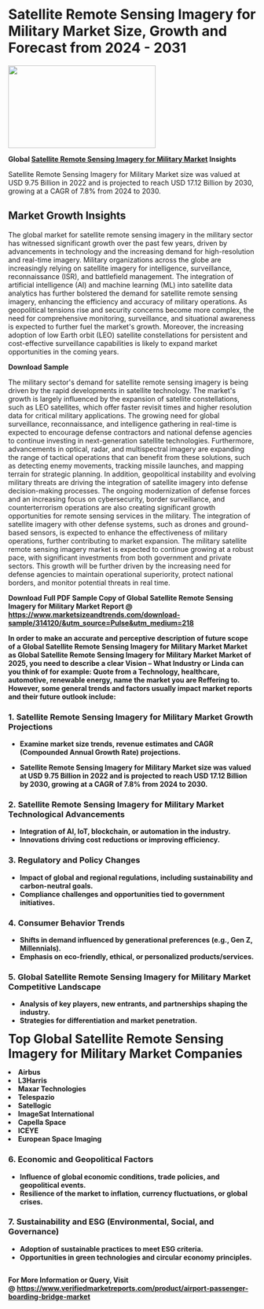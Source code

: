 <H1>Satellite Remote Sensing Imagery for Military Market Size, Growth and Forecast from 2024 - 2031</H1><img class="aligncenter size-medium wp-image-584254" src="https://thirdeyenews.in/wp-content/uploads/2024/09/Global-Market-Research-300x168.jpeg" alt="" width="300" height="168" /><p><strong>Global&nbsp;<a href="https://www.marketsizeandtrends.com/download-sample/314120/&amp;utm_source=Pulse&amp;utm_medium=218">Satellite Remote Sensing Imagery for Military Market</a> Insights</strong></p><p>Satellite Remote Sensing Imagery for Military Market size was valued at USD 9.75 Billion in 2022 and is projected to reach USD 17.12 Billion by 2030, growing at a CAGR of 7.8% from 2024 to 2030.</p><p><h2>Market Growth Insights</h2> <p>The global market for satellite remote sensing imagery in the military sector has witnessed significant growth over the past few years, driven by advancements in technology and the increasing demand for high-resolution and real-time imagery. Military organizations across the globe are increasingly relying on satellite imagery for intelligence, surveillance, reconnaissance (ISR), and battlefield management. The integration of artificial intelligence (AI) and machine learning (ML) into satellite data analytics has further bolstered the demand for satellite remote sensing imagery, enhancing the efficiency and accuracy of military operations. As geopolitical tensions rise and security concerns become more complex, the need for comprehensive monitoring, surveillance, and situational awareness is expected to further fuel the market's growth. Moreover, the increasing adoption of low Earth orbit (LEO) satellite constellations for persistent and cost-effective surveillance capabilities is likely to expand market opportunities in the coming years.</p> <p><strong>Download Sample</strong></p> <p>The military sector's demand for satellite remote sensing imagery is being driven by the rapid developments in satellite technology. The market's growth is largely influenced by the expansion of satellite constellations, such as LEO satellites, which offer faster revisit times and higher resolution data for critical military applications. The growing need for global surveillance, reconnaissance, and intelligence gathering in real-time is expected to encourage defense contractors and national defense agencies to continue investing in next-generation satellite technologies. Furthermore, advancements in optical, radar, and multispectral imagery are expanding the range of tactical operations that can benefit from these solutions, such as detecting enemy movements, tracking missile launches, and mapping terrain for strategic planning. In addition, geopolitical instability and evolving military threats are driving the integration of satellite imagery into defense decision-making processes. The ongoing modernization of defense forces and an increasing focus on cybersecurity, border surveillance, and counterterrorism operations are also creating significant growth opportunities for remote sensing services in the military. The integration of satellite imagery with other defense systems, such as drones and ground-based sensors, is expected to enhance the effectiveness of military operations, further contributing to market expansion. The military satellite remote sensing imagery market is expected to continue growing at a robust pace, with significant investments from both government and private sectors. This growth will be further driven by the increasing need for defense agencies to maintain operational superiority, protect national borders, and monitor potential threats in real time.</p> <p><strong></p><p><span class=""><strong>Download Full PDF Sample Copy of Global Satellite Remote Sensing Imagery for Military Market Report</strong> @ <a href="https://www.marketsizeandtrends.com/download-sample/314120/&amp;utm_source=Pulse&amp;utm_medium=218" target="_blank">https://www.marketsizeandtrends.com/download-sample/314120/&amp;utm_source=Pulse&amp;utm_medium=218</a></span></p><p>In order to make an accurate and perceptive description of future scope of a Global&nbsp;Satellite Remote Sensing Imagery for Military Market Market as Global&nbsp;Satellite Remote Sensing Imagery for Military Market Market of 2025, you need to describe a clear Vision &ndash; What Industry or Linda can you think of for example: Quote from a Technology, healthcare, automotive, renewable energy, name the market you are Reffering to. However, some general trends and factors usually impact market reports and their future outlook include:</p><h3>1.&nbsp;<strong>Satellite Remote Sensing Imagery for Military Market Growth Projections</strong></h3><ul><li>Examine market size trends, revenue estimates and CAGR (Compounded Annual Growth Rate) projections.</li><li><p>Satellite Remote Sensing Imagery for Military Market size was valued at USD 9.75 Billion in 2022 and is projected to reach USD 17.12 Billion by 2030, growing at a CAGR of 7.8% from 2024 to 2030.</p></li></ul><h3>2.&nbsp;<strong>Satellite Remote Sensing Imagery for Military Market Technological Advancements</strong></h3><ul><li>Integration of AI, IoT, blockchain, or automation in the industry.</li><li>Innovations driving cost reductions or improving efficiency.</li></ul><h3>3.&nbsp;<strong>Regulatory and Policy Changes</strong></h3><ul><li>Impact of global and regional regulations, including sustainability and carbon-neutral goals.</li><li>Compliance challenges and opportunities tied to government initiatives.</li></ul><h3>4.&nbsp;<strong>Consumer Behavior Trends</strong></h3><ul><li>Shifts in demand influenced by generational preferences (e.g., Gen Z, Millennials).</li><li>Emphasis on eco-friendly, ethical, or personalized products/services.</li></ul><h3>5.&nbsp;<strong>Global Satellite Remote Sensing Imagery for Military Market Competitive Landscape</strong></h3><ul><li>Analysis of key players, new entrants, and partnerships shaping the industry.</li><li>Strategies for differentiation and market penetration.</li></ul><p data-pm-slice="1 1 []"><span style="color: inherit; font-family: inherit; font-size: 25px;">Top Global Satellite Remote Sensing Imagery for Military Market Companies</span></p><div class="" data-test-id=""><p><li>Airbus</li><li> L3Harris</li><li> Maxar Technologies</li><li> Telespazio</li><li> Satellogic</li><li> ImageSat International</li><li> Capella Space</li><li> ICEYE</li><li> European Space Imaging</li></p></div><h3>6.&nbsp;<strong>Economic and Geopolitical Factors</strong></h3><ul><li>Influence of global economic conditions, trade policies, and geopolitical events.</li><li>Resilience of the market to inflation, currency fluctuations, or global crises.</li></ul><h3>7.&nbsp;<strong>Sustainability and ESG (Environmental, Social, and Governance)</strong></h3><ul><li>Adoption of sustainable practices to meet ESG criteria.</li><li>Opportunities in green technologies and circular economy principles.</li></ul><h2><strong style="font-size: 14px;">For More Information or Query, Visit @&nbsp;</strong><a style="background-color: #ffffff; font-size: 14px;" href="https://www.marketsizeandtrends.com/report/satellite-remote-sensing-imagery-for-military-market/" target="_blank">https://www.verifiedmarketreports.com/product/airport-passenger-boarding-bridge-market</a></h2>
